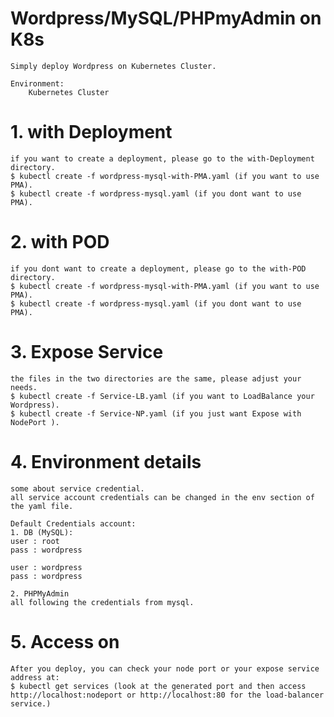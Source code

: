# Wordpress/MySQL/PHPmyAdmin on K8s
    Simply deploy Wordpress on Kubernetes Cluster.
```Environment:
Environment:
    Kubernetes Cluster
```

# 1. with Deployment
```
if you want to create a deployment, please go to the with-Deployment directory.
$ kubectl create -f wordpress-mysql-with-PMA.yaml (if you want to use PMA).
$ kubectl create -f wordpress-mysql.yaml (if you dont want to use PMA).
```

# 2. with POD
```
if you dont want to create a deployment, please go to the with-POD directory.
$ kubectl create -f wordpress-mysql-with-PMA.yaml (if you want to use PMA).
$ kubectl create -f wordpress-mysql.yaml (if you dont want to use PMA).
```
# 3. Expose Service
```
the files in the two directories are the same, please adjust your needs.
$ kubectl create -f Service-LB.yaml (if you want to LoadBalance your Wordpress).
$ kubectl create -f Service-NP.yaml (if you just want Expose with NodePort ).
```
# 4. Environment details
```
some about service credential.
all service account credentials can be changed in the env section of the yaml file.

Default Credentials account:
1. DB (MySQL):
user : root
pass : wordpress

user : wordpress
pass : wordpress

2. PHPMyAdmin
all following the credentials from mysql.
```

# 5. Access on
```
After you deploy, you can check your node port or your expose service address at:
$ kubectl get services (look at the generated port and then access http://localhost:nodeport or http://localhost:80 for the load-balancer service.)
```
